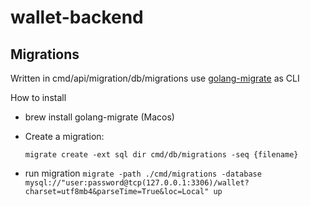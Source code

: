 # wallet-backend

## Migrations

Written in cmd/api/migration/db/migrations
use [golang-migrate](https://github.com/golang-migrate) as CLI

How to install

- brew install golang-migrate (Macos)
- Create a migration:

  `migrate create -ext sql dir cmd/db/migrations -seq {filename}`

- run migration
  `migrate -path ./cmd/migrations -database mysql://"user:password@tcp(127.0.0.1:3306)/wallet?charset=utf8mb4&parseTime=True&loc=Local" up`
